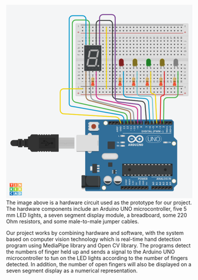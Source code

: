 ![images](source/design-prototype.png)
The image above is a hardware circuit used as the prototype for our project. The hardware components include an Arduino UNO microcontroller, five 5 mm LED lights, a seven segment display module, a breadboard, some 220 Ohm resistors, and some male-to-male jumper cables.   

Our project works by combining hardware and software, with the system based on computer vision technology which is real-time hand detection program using MediaPipe library and Open CV library. The programs detect the numbers of finger held up and sends a signal to the Arduino UNO microcontroller to tun on the LED lights according to the number of fingers detected. In addition, the number of open fingers will also be displayed on a seven segment display as a numerical representation.
